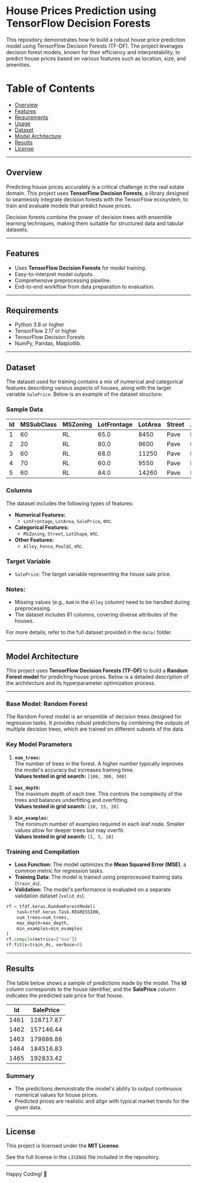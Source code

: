 # House Prices Prediction using TensorFlow Decision Forests

This repository demonstrates how to build a robust house price prediction model using TensorFlow Decision Forests (TF-DF). The project leverages decision forest models, known for their efficiency and interpretability, to predict house prices based on various features such as location, size, and amenities.

# Table of Contents

- [Overview](#overview)  
- [Features](#features)  
- [Requirements](#requirements)   
- [Usage](#usage)  
- [Dataset](#dataset)  
- [Model Architecture](#model-architecture)  
- [Results](#results)    
- [License](#license)
  
---

## Overview

Predicting house prices accurately is a critical challenge in the real estate domain. This project uses **TensorFlow Decision Forests**, a library designed to seamlessly integrate decision forests with the TensorFlow ecosystem, to train and evaluate models that predict house prices.

Decision forests combine the power of decision trees with ensemble learning techniques, making them suitable for structured data and tabular datasets.

---
## Features

- Uses **TensorFlow Decision Forests** for model training.    
- Easy-to-interpret model outputs.  
- Comprehensive preprocessing pipeline.  
- End-to-end workflow from data preparation to evaluation.  

---
## Requirements

- Python 3.8 or higher  
- TensorFlow 2.17 or higher  
- TensorFlow Decision Forests  
- NumPy, Pandas, Matplotlib. 

---

## Dataset

The dataset used for training contains a mix of numerical and categorical features describing various aspects of houses, along with the target variable `SalePrice`. Below is an example of the dataset structure:

### Sample Data

| Id  | MSSubClass | MSZoning | LotFrontage | LotArea | Street | Alley | LotShape | LandContour | Utilities | ... | SalePrice |
|-----|------------|----------|-------------|---------|--------|-------|----------|-------------|-----------|-----|-----------|
| 1   | 60         | RL       | 65.0        | 8450    | Pave   | NaN   | Reg      | Lvl         | AllPub    | ... | 208500    |
| 2   | 20         | RL       | 80.0        | 9600    | Pave   | NaN   | Reg      | Lvl         | AllPub    | ... | 181500    |
| 3   | 60         | RL       | 68.0        | 11250   | Pave   | NaN   | IR1      | Lvl         | AllPub    | ... | 223500    |
| 4   | 70         | RL       | 60.0        | 9550    | Pave   | NaN   | IR1      | Lvl         | AllPub    | ... | 140000    |
| 5   | 60         | RL       | 84.0        | 14260   | Pave   | NaN   | IR1      | Lvl         | AllPub    | ... | 250000    |

### Columns

The dataset includes the following types of features:

- **Numerical Features:**
  - `LotFrontage`, `LotArea`, `SalePrice`, etc.
- **Categorical Features:**
  - `MSZoning`, `Street`, `LotShape`, etc.
- **Other Features:**
  - `Alley`, `Fence`, `PoolQC`, etc.

### Target Variable
- `SalePrice`: The target variable representing the house sale price.

### Notes:
- Missing values (e.g., `NaN` in the `Alley` column) need to be handled during preprocessing.
- The dataset includes 81 columns, covering diverse attributes of the houses.

For more details, refer to the full dataset provided in the `data/` folder.

---

## Model Architecture

This project uses **TensorFlow Decision Forests (TF-DF)** to build a **Random Forest model** for predicting house prices. Below is a detailed description of the architecture and its hyperparameter optimization process.

---

### Base Model: Random Forest

The Random Forest model is an ensemble of decision trees designed for regression tasks. It provides robust predictions by combining the outputs of multiple decision trees, which are trained on different subsets of the data.

### Key Model Parameters

1. **`num_trees`:**  
   The number of trees in the forest. A higher number typically improves the model's accuracy but increases training time.  
   **Values tested in grid search:** `[100, 300, 500]`

2. **`max_depth`:**  
   The maximum depth of each tree. This controls the complexity of the trees and balances underfitting and overfitting.  
   **Values tested in grid search:** `[10, 15, 20]`

3. **`min_examples`:**  
   The minimum number of examples required in each leaf node. Smaller values allow for deeper trees but may overfit.  
   **Values tested in grid search:** `[1, 5, 10]`

### Training and Compilation

- **Loss Function:** The model optimizes the **Mean Squared Error (MSE)**, a common metric for regression tasks.  
- **Training Data:** The model is trained using preprocessed training data (`train_ds`).  
- **Validation:** The model's performance is evaluated on a separate validation dataset (`valid_ds`).

```python
rf = tfdf.keras.RandomForestModel(
    task=tfdf.keras.Task.REGRESSION,
    num_trees=num_trees,
    max_depth=max_depth,
    min_examples=min_examples
)
rf.compile(metrics=["mse"])
rf.fit(x=train_ds, verbose=0)
```

---

## Results

The table below shows a sample of predictions made by the model. The **Id** column corresponds to the house identifier, and the **SalePrice** column indicates the predicted sale price for that house.

| Id    | SalePrice      |
|-------|----------------|
| 1461  | 128717.87      |
| 1462  | 157146.44      |
| 1463  | 179886.88      |
| 1464  | 184516.83      |
| 1465  | 192833.42      |

### Summary
- The predictions demonstrate the model's ability to output continuous numerical values for house prices.
- Predicted prices are realistic and align with typical market trends for the given data.


---

## License

This project is licensed under the **MIT License**.  
  

See the full license in the `LICENSE` file included in the repository.

---

Happy Coding! 🚀

